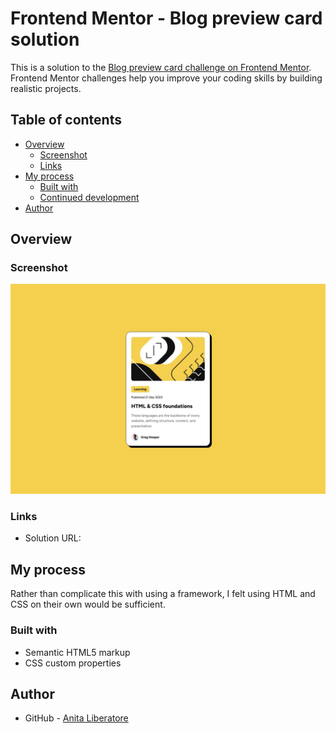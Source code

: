 # Frontend Mentor - Blog preview card solution

This is a solution to the [Blog preview card challenge on Frontend Mentor](https://www.frontendmentor.io/challenges/blog-preview-card-ckPaj01IcS). Frontend Mentor challenges help you improve your coding skills by building realistic projects.

## Table of contents

- [Overview](#overview)
  - [Screenshot](#screenshot)
  - [Links](#links)
- [My process](#my-process)
  - [Built with](#built-with)
  - [Continued development](#continued-development)
- [Author](#author)

## Overview

### Screenshot

![](./design/desktop-design.jpg)

### Links

- Solution URL:

## My process

Rather than complicate this with using a framework, I felt using HTML and CSS on their own would be sufficient.

### Built with

- Semantic HTML5 markup
- CSS custom properties


## Author

- GitHub - [Anita Liberatore](https://github.com/Anita-Liberatore)
